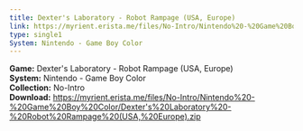 ```yaml
---
title: Dexter's Laboratory - Robot Rampage (USA, Europe)
link: https://myrient.erista.me/files/No-Intro/Nintendo%20-%20Game%20Boy%20Color/Dexter's%20Laboratory%20-%20Robot%20Rampage%20(USA,%20Europe).zip
type: single1
System: Nintendo - Game Boy Color
---
```

<b>Game:</b> Dexter's Laboratory - Robot Rampage (USA, Europe)<br>
<b>System:</b> Nintendo - Game Boy Color<br>
<b>Collection:</b> No-Intro<br>
<b>Download:</b> https://myrient.erista.me/files/No-Intro/Nintendo%20-%20Game%20Boy%20Color/Dexter's%20Laboratory%20-%20Robot%20Rampage%20(USA,%20Europe).zip